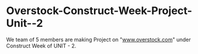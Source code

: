 # Overstock-Construct-Week-Project-Unit--2
We team of 5 members are making Project on "www.overstock.com"  under Construct Week of UNIT - 2.
